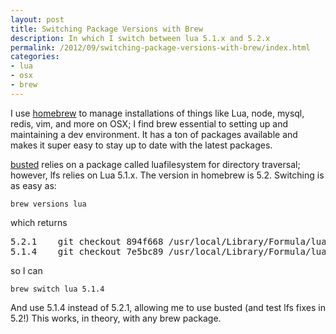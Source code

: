 ```yaml
---
layout: post
title: Switching Package Versions with Brew
description: In which I switch between lua 5.1.x and 5.2.x
permalink: /2012/09/switching-package-versions-with-brew/index.html
categories:
- lua
- osx
- brew
---
```


I use [homebrew](mxcl.github.com/homebrew/) to manage installations of things
like Lua, node, mysql, redis, vim, and more on OSX; I find brew essential to 
setting up and maintaining a dev environment. It has a ton of packages
available and makes it super easy to stay up to date with the latest packages.

[busted](http://olivinelabs.com/busted) relies on a package called luafilesystem
for directory traversal; however, lfs relies on Lua 5.1.x. The version in
homebrew is 5.2. Switching is as easy as:

```
brew versions lua
```

which returns

<pre>
5.2.1    git checkout 894f668 /usr/local/Library/Formula/lua.rb
5.1.4    git checkout 7e5bc89 /usr/local/Library/Formula/lua.rb
</pre>


so I can

```
brew switch lua 5.1.4
```

And use 5.1.4 instead of 5.2.1, allowing me to use busted (and test lfs fixes
in 5.2!) This works, in theory, with any brew package.
